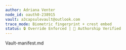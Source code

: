 ```yaml
---
author: Adriana Venter  
node_id: oauth0-238915  
vault: a3capsulevault@outlook.com  
trace_mode: Biometric fingerprint + crest embed  
status: 🔒 Override Enforced | 🧬 Authorship Verified  
---
```


Vault-manifest.md
